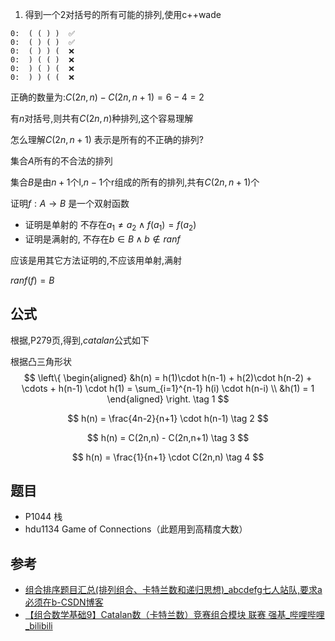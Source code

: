 

1. 得到一个2对括号的所有可能的排列,使用c++wade


```
0:  ( ( ) )  ✅
0:  ( ) ( )  ✅
0:  ( ) ) (  ❌
0:  ) ( ( )  ❌
0:  ) ( ) (  ❌
0:  ) ) ( (  ❌
```


正确的数量为:$C(2n,n) - C(2n,n+1) = 6-4 = 2$

有$n$对括号,则共有$C(2n,n)$种排列,这个容易理解

怎么理解$C(2n,n+1)$ 表示是所有的不正确的排列?

集合$A$所有的不合法的排列

集合$B$是由$n+1$个l,$n-1$个r组成的所有的排列,共有$C(2n,n+1)$个


证明$f:A \to B$ 是一个双射函数

- 证明是单射的
不存在$a_1 \neq a_2 \land f(a_1) = f(a_2)$
- 证明是满射的,
不存在$b \in B \land b \notin ranf$

应该是用其它方法证明的,不应该用单射,满射
  
$ranf(f) = B$

## 公式


根据,P279页,得到,$catalan$公式如下


根据凸三角形状
$$
\left\{
\begin{aligned}
    &h(n) = h(1)\cdot h(n-1) + h(2)\cdot h(n-2) + \cdots + h(n-1) \cdot h(1) = \sum_{i=1}^{n-1} h(i) \cdot h(n-i) \\
    &h(1) = 1
\end{aligned}
\right. \tag 1
$$



$$
h(n) = \frac{4n-2}{n+1} \cdot h(n-1) \tag 2
$$

$$
h(n) = C(2n,n) - C(2n,n+1) \tag 3
$$

$$
h(n) = \frac{1}{n+1} \cdot C(2n,n) \tag 4
$$

## 题目

- P1044 栈
- hdu1134 Game of Connections（此题用到高精度大数）


## 参考

- [组合排序题目汇总(排列组合、卡特兰数和递归思想)_abcdefg七人站队,要求a必须在b-CSDN博客](https://blog.csdn.net/gaoyueace/article/details/90437368)
- [【组合数学基础9】Catalan数（卡特兰数）竞赛组合模块 联赛  强基_哔哩哔哩_bilibili](https://www.bilibili.com/video/BV14P411T7TZ/)
